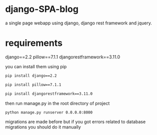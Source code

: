 # django-SPA-blog
a single page webapp using django, django rest framework and jquery.

# requirements

django==2.2
pillow==7.1.1
djangorestframework==3.11.0

you can install them using pip

```cmd
pip install django==2.2
```

```cmd
pip install pillow==7.1.1
```

```cmd
pip install djangorestframework==3.11.0
```

then run manage.py in the root directory of project

```cmd
python manage.py runserver 0.0.0.0:8000
```

migrations are made before but if you got errors related to database migrations you should do it manually 
